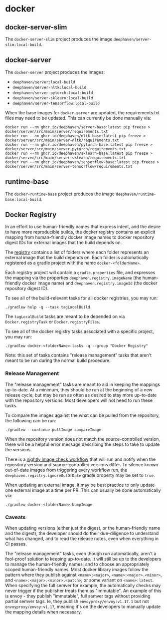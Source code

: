 # docker

## docker-server-slim

The `docker-server-slim` project produces the image `deephaven/server-slim:local-build`.

## docker-server

The `docker-server` project produces the images:
* `deephaven/server:local-build`
* `deephaven/server-nltk:local-build`
* `deephaven/server-pytorch:local-build`
* `deephaven/server-sklearn:local-build`
* `deephaven/server-tensorflow:local-build`

When the base images for `docker-server` are updated, the requirements.txt files may need to be updated.
This can currently be done manually via:

```shell
docker run --rm ghcr.io/deephaven/server-base:latest pip freeze > docker/server/src/main/server/requirements.txt
docker run --rm ghcr.io/deephaven/nltk-base:latest pip freeze > docker/server/src/main/server-nltk/requirements.txt
docker run --rm ghcr.io/deephaven/pytorch-base:latest pip freeze > docker/server/src/main/server-pytorch/requirements.txt
docker run --rm ghcr.io/deephaven/sklearn-base:latest pip freeze > docker/server/src/main/server-sklearn/requirements.txt
docker run --rm ghcr.io/deephaven/tensorflow-base:latest pip freeze > docker/server/src/main/server-tensorflow/requirements.txt
```

## runtime-base

The `docker-runtime-base` project produces the image `deephaven/runtime-base:local-build`.

## Docker Registry

In an effort to use human-friendly names that express intent, and the desire to have more reproducible builds, the
docker registry contains an explicit mapping from human-friendly docker image names to docker repository digest IDs for
external images that the build depends on.

The [registry](registry/) contains a list of folders where each folder represents an external image that the build
depends on. Each folder is automatically registered as a gradle project with the name `docker-<folderName>`.

Each registry project will contain a `gradle.properties` file, and expresses the mapping via the properties
`deephaven.registry.imageName` (the human-friendly docker image name) and `deephaven.registry.imageId`
(the docker repository digest ID).

To see all of the build-relevant tasks for all docker registries, you may run:

```shell
./gradlew help -q --task tagLocalBuild
```

The `tagLocalBuild` tasks are meant to be depended on via `Docker.registryTask` or `Docker.registryFiles`.

To see all of the docker registry tasks associated with a specific project, you may run:

```shell
./gradlew docker-<folderName>:tasks -q --group "Docker Registry"
```

Note: this set of tasks contains "release management" tasks that aren't meant to be run during the normal build procedure.

### Release Management

The "release management" tasks are meant to aid in keeping the mappings up-to-date. At a minimum, they should be run
at the beginning of a new release cycle; but may be run as often as desired to stay more up-to-date with the repository
versions. Most developers will not need to run these tasks.

To compare the images against the what can be pulled from the repository, the following can be run:

```shell
./gradlew --continue pullImage compareImage
```

When the repository version does not match the source-controlled version, there will be a helpful error message
describing the steps to take to update the versions.

There is a [nightly image check workflow](/.github/workflows/nightly-image-check.yml) that will run and notify when the
repository version and source-controlled versions differ. To silence known out-of-date images from triggering every
workflow run, the `deephaven.registry.ignoreOutOfDate` gradle property may be set to `true`.

When updating an external image, it may be best practice to only update one external image at a time per PR.
This can usually be done automatically via:

```shell
./gradlew docker-<folderName>:bumpImage
```

### Caveats

When updating versions (either just the digest, or the human-friendly name and the digest), the developer should do
their due-diligence to understand what has changed, and to read the release notes, even when everything in CI passes.

The "release management" tasks, even though run automatically, aren't a fool-proof solution to keeping up-to-date. It
will still be up to the developers to manage the human-friendly names; and to choose an appropriately scoped
human-friendly names. Most docker library images follow the pattern where they publish against `<name>:<major>`,
`<name>:<major>.<minor>`, and `<name>:<major>.<minor>.<patch>`; or some variant on `<name>:latest`. When specifying the
full semver for example, the automatically checks may never trigger if the publisher treats them as "immutable". An
example of this is envoy - they publish "immutable", full semver tags without providing partial semver tags. Ie, they
publish `envoyproxy/envoy:v1.17.1` but not `envoyproxy/envoy:v1.17`, meaning it's on the developers to manually update
the mapping details when necessary.
